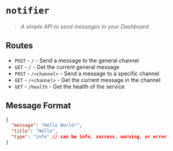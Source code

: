 # `notifier`

> *A simple API to send messages to your Dashboard*

## Routes

+ `POST` - `/` - Send a message to the general channel
+ `GET` - `/` - Get the current general message
+ `POST` - `/<channel>` - Send a message to a specific channel
+ `GET` - `/<channel>` - Get the current message in the channel
+ `GET` - `/health` - Get the health of the service

## Message Format

```json
{
  "message": "Hello World!",
  "title": "Hello",
  "type": "info" // can be info, success, warning, or error
}
```
